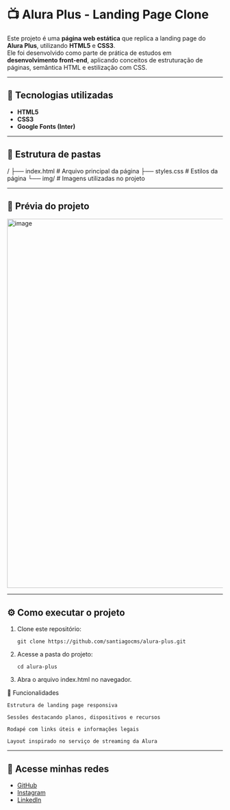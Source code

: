 # 📺 Alura Plus - Landing Page Clone

Este projeto é uma **página web estática** que replica a landing page do **Alura Plus**, utilizando **HTML5** e **CSS3**.  
Ele foi desenvolvido como parte de prática de estudos em **desenvolvimento front-end**, aplicando conceitos de estruturação de páginas, semântica HTML e estilização com CSS.

---

## 🚀 Tecnologias utilizadas
- **HTML5**
- **CSS3**
- **Google Fonts (Inter)**

---

## 📂 Estrutura de pastas

/
├── index.html # Arquivo principal da página
├── styles.css # Estilos da página
└── img/ # Imagens utilizadas no projeto


---

## 📸 Prévia do projeto
<img width="1910" height="862" alt="image" src="https://github.com/user-attachments/assets/ca4a08f3-db23-438d-ade1-06b4ad52a457" />

---

## ⚙️ Como executar o projeto

1. Clone este repositório:
   ```
   git clone https://github.com/santiagocms/alura-plus.git
    ```
2. Acesse a pasta do projeto:
    ```
    cd alura-plus
    ```
3. Abra o arquivo index.html no navegador.

🌟 Funcionalidades

    Estrutura de landing page responsiva

    Sessões destacando planos, dispositivos e recursos

    Rodapé com links úteis e informações legais

    Layout inspirado no serviço de streaming da Alura

---

## 🔗 Acesse minhas redes

- [GitHub](https://github.com/santiagocms)  
- [Instagram](https://instagram.com/santi.ciapina)  
- [LinkedIn](https://www.linkedin.com/in/santiago-ciapina-martinez-salazar-3bb335360/)
